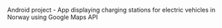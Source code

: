 Android project - App displaying charging stations for electric vehicles in Norway using Google Maps API

